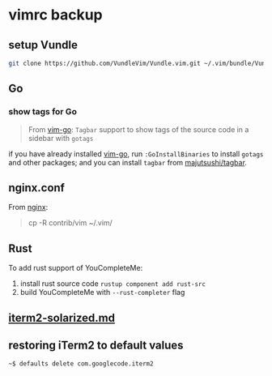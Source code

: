 # vimrc backup

## setup Vundle

```bash
git clone https://github.com/VundleVim/Vundle.vim.git ~/.vim/bundle/Vundle.vim
```

## Go

### show tags for Go

> From [vim-go](https://github.com/fatih/vim-go):
> `Tagbar` support to show tags of the source code in a sidebar with `gotags`

if you have already installed [vim-go](https://github.com/fatih/vim-go), run `:GoInstallBinaries` to
install `gotags` and other packages; and you can install `tagbar` from [majutsushi/tagbar](https://github.com/majutsushi/tagbar).

## nginx.conf

From [nginx](https://github.com/nginx/nginx/blob/release-1.11.10/contrib/README#L17):

> cp -R contrib/vim ~/.vim/

## Rust

To add rust support of YouCompleteMe:  

1. install rust source code `rustup component add rust-src`
2. build YouCompleteMe with `--rust-completer` flag

## [iterm2-solarized.md](https://gist.github.com/kevin-smets/8568070)

## restoring iTerm2 to default values

```bash
~$ defaults delete com.googlecode.iterm2
```
